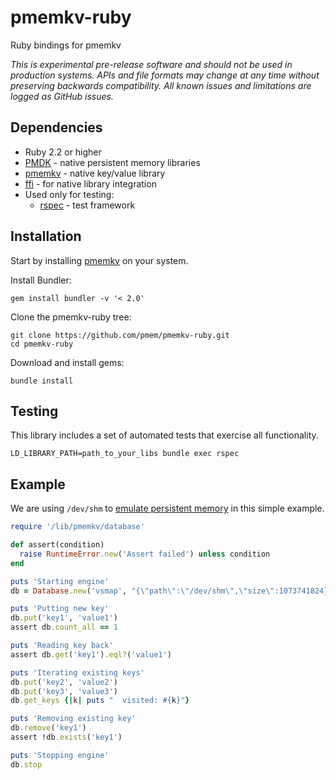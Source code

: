# pmemkv-ruby
Ruby bindings for pmemkv

*This is experimental pre-release software and should not be used in
production systems. APIs and file formats may change at any time without
preserving backwards compatibility. All known issues and limitations
are logged as GitHub issues.*

## Dependencies

* Ruby 2.2 or higher
* [PMDK](https://github.com/pmem/pmdk) - native persistent memory libraries
* [pmemkv](https://github.com/pmem/pmemkv) - native key/value library
* [ffi](https://github.com/ffi/ffi) - for native library integration
* Used only for testing:
  * [rspec](https://github.com/rspec/rspec) - test framework

## Installation

Start by installing [pmemkv](https://github.com/pmem/pmemkv/blob/master/INSTALLING.md) on your system.

Install Bundler:

```
gem install bundler -v '< 2.0'
```

Clone the pmemkv-ruby tree:

```
git clone https://github.com/pmem/pmemkv-ruby.git
cd pmemkv-ruby
```

Download and install gems: 

```
bundle install
```

## Testing

This library includes a set of automated tests that exercise all functionality.

```
LD_LIBRARY_PATH=path_to_your_libs bundle exec rspec
```

## Example

We are using `/dev/shm` to
[emulate persistent memory](http://pmem.io/2016/02/22/pm-emulation.html)
in this simple example.

```ruby
require '/lib/pmemkv/database'

def assert(condition)
  raise RuntimeError.new('Assert failed') unless condition
end

puts 'Starting engine'
db = Database.new('vsmap', "{\"path\":\"/dev/shm\",\"size\":1073741824}")

puts 'Putting new key'
db.put('key1', 'value1')
assert db.count_all == 1

puts 'Reading key back'
assert db.get('key1').eql?('value1')

puts 'Iterating existing keys'
db.put('key2', 'value2')
db.put('key3', 'value3')
db.get_keys {|k| puts "  visited: #{k}"}

puts 'Removing existing key'
db.remove('key1')
assert !db.exists('key1')

puts 'Stopping engine'
db.stop
```
